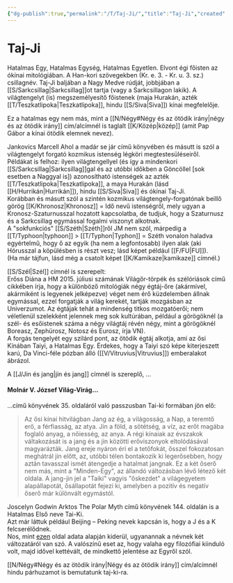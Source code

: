 ```yaml
---
{"dg-publish":true,"permalink":"/T/Taj-Ji/","title":"Taj-Ji","created":"2023-11-05T01:20","updated":"2024-02-02T03:59"}
---
```



# Taj-Ji

Hatalmas Egy, Hatalmas Egység, Hatalmas Egyetlen. Elvont égi főisten az ókínai mitológiában. A Han-kori szövegekben (Kr. e. 3. - Kr. u. 3. sz.) csillagnév. Taj-Ji baljában a Nagy Medve rúdját, jobbjában a [[S/Sarkcsillag\|Sarkcsillag]]ot tartja (vagy a Sarkcsillagon lakik). A világtengelyt (is) megszemélyesítő főistenek (maja Hurakán, azték [[T/Teszkatlipoka\|Teszkatlipoka]], hindu [[S/Siva\|Siva]]) kínai megfelelője.  

Ez a hatalmas egy nem más, mint a [[N/Négy#Négy és az ötödik irány\|négy és az ötödik irány]] cím/alcímnél is taglalt [[K/Közép\|közép]] (amit Pap Gábor a kínai ötödik elemnek nevez).  

Jankovics Marcell Ahol a madár se jár című könyvében és másutt is szól a világtengelyt forgató kozmikus istenség légköri megtestesüléseiről. Példákat is felhoz: ilyen világtengellyel (és így a mindenkori [[S/Sarkcsillag\|Sarkcsillag]]gal és az utóbbi időkben a Göncöllel \[sok esetben a Naggyal is\]) azonosítható istenségek az azték [[T/Teszkatlipoka\|Teszkatlipoka]], a maya Hurakán (lásd [[H/Hurrikán\|Hurrikán]]), hindu [[S/Siva\|Siva]] és ókínai Taj-Ji.  
Korábban és másutt szól a szintén kozmikus világtengely-forgatónak beillő görög [[K/Khronosz\|Khronosz]] = Idő nevű istenségről, mely ugyan a Kronosz-Szaturnusszal hozatott kapcsolatba, de tudjuk, hogy a Szaturnusz és a Sarkcsillag egymással fogalmi viszonyt alkotnak.  
A "sokfunkciós" [[S/Széth\|Széth]]ről JM nem szól, márpedig a [[T/Typhoon\|typhoon]] > [[T/Typhon\|Typhon]] = Széth vonalon haladva egyértelmű, hogy ő az egyik (ha nem a legfontosabb) ilyen alak (aki Hórusszal a köpülésben is részt vesz; lásd képet például [[F/FU\|FU]]).  
(Ha már tájfun, lásd még a csatolt képet [[K/Kamikaze\|kamikaze]] címnél.)  

[[S/Szél\|Szél]] címnél is szerepelt:  
Erőss Diána a HM 2015. júliusi számának Világőr-törpék és szélóriások című cikkében írja, hogy a különböző mitológiák négy égtáj-őre (akármivel, akármiként is legyenek jelképezve) véget nem érő küzdelemben állnak egymással, ezzel forgatják a világ kerekét, tartják mozgásban az Univerzumot. Az égtájak tehát a mindenség titkos mozgatóerői; nem véletlenül szelekként jelennek meg sok kultúrában, például a görögöknél (a szél- és esőistenek száma a négy világtáj révén négy, mint a görögöknél Boreasz, Zephürosz, Notosz és Eurosz, írja VN).  
A forgás tengelyét egy szilárd pont, az ötödik égtáj alkotja, ami az ősi Kínában Taiyi, a Hatalmas Egy. Érdekes, hogy a Taiyi szó képe kiterjeszett karú, Da Vinci-féle pózban álló ([[V/Vitruvius\|Vitruvius]]) emberalakot ábrázol.  

A [[J/Jin és jang\|jin és jang]] címnél is szereplő, ...

#### Molnár V. József Világ-Virág...

...című könyvének 35. oldaláról való passzusban Tai-ki formában jön elő:  
> Az ősi kínai hitvilágban Jang az ég, a világosság, a Nap, a teremtő erő, a férfiasság, az atya. Jin a föld, a sötétség, a víz, az erőt magába foglaló anyag, a nőiesség, az anya. A régi kínaiak az évszakok váltakozását is a jang és a jin közötti erőviszonyok eltolódásával magyarázták. Jang ereje nyáron éri el a tetőfokát, ősszel fokozatosan meghátrál jin előtt, az, utóbbi télen bontakozik ki legerősebben, hogy aztán tavasszal ismét átengedje a hatalmat jangnak. Ez a két őserő nem más, mint a "Minden-Egy", az állandó változásban lévő létező két oldala. A jang-jin jel a "Taiki" vagyis "őskezdet" a világegyetem alapállapotát, ősállapotát fejezi ki, amelyben a pozitív és negatív őserő már különvált egymástól.  

Joscelyn Godwin Arktos The Polar Myth című könyvének 144. oldalán is a Hatalmas Első neve Tai-Ki.  
Azt már láttuk például Beijing – Peking nevek kapcsán is, hogy a J és a K felcserélődnek.  
Nos, mint [ezen](https://en.m.wikipedia.org/wiki/Taiji_(philosophy)) oldal adata alapján kiderül, ugyanannak a névnek két változatáról van szó. A valószínű eset az, hogy valaha egy filozófiai kiinduló volt, majd idővel kettévált, de mindkettő jelentése az Egyről szól.  

[[N/Négy#Négy és az ötödik irány\|Négy és az ötödik irány]] cím/alcímnél hindu párhuzamot is bemutatunk taj-ki-ra.  